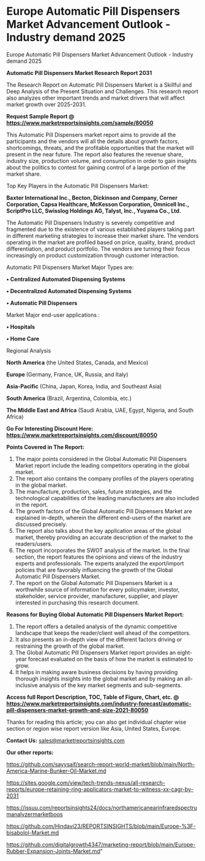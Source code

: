 # Europe Automatic Pill Dispensers Market Advancement Outlook - Industry demand 2025
Europe Automatic Pill Dispensers Market Advancement Outlook - Industry demand 2025

<strong>Automatic Pill Dispensers Market Research Report 2031</strong>

The Research Report on Automatic Pill Dispensers Market is a Skillful and Deep Analysis of the Present Situation and Challenges. This research report also analyzes other important trends and market drivers that will affect market growth over 2025-2031.

<strong>Request Sample Report @ <a href=https://www.marketreportsinsights.com/sample/80050>https://www.marketreportsinsights.com/sample/80050</a></strong>

This Automatic Pill Dispensers market report aims to provide all the participants and the vendors will all the details about growth factors, shortcomings, threats, and the profitable opportunities that the market will present in the near future. The report also features the revenue share, industry size, production volume, and consumption in order to gain insights about the politics to contest for gaining control of a large portion of the market share.

Top Key Players in the Automatic Pill Dispensers Market:

<strong>Baxter International Inc., Becton, Dickinson and Company, Cerner Corporation, Capsa Healthcare, McKesson Corporation, Omnicell Inc., ScriptPro LLC, Swisslog Holdings AG, Talyst, Inc., Yuyama Co., Ltd.</strong>

The Automatic Pill Dispensers Industry is severely competitive and fragmented due to the existence of various established players taking part in different marketing strategies to increase their market share. The vendors operating in the market are profiled based on price, quality, brand, product differentiation, and product portfolio. The vendors are turning their focus increasingly on product customization through customer interaction.

Automatic Pill Dispensers Market Major Types are:

<strong>• Centralized Automated Dispensing Systems

• Decentralized Automated Dispensing Systems

• Automatic Pill Dispensers</strong>

Market Major end-user applications :

<strong>• Hospitals

• Home Care</strong>

Regional Analysis

</u><strong><b>North America</b></strong> (the United States, Canada, and Mexico)

<strong><b>Europe </b></strong>(Germany, France, UK, Russia, and Italy)

<strong><b>Asia-Pacific</b></strong> (China, Japan, Korea, India, and Southeast Asia)

<strong><b>South America</b></strong> (Brazil, Argentina, Colombia, etc.)

<strong><b>The Middle East and Africa</b></strong> (Saudi Arabia, UAE, Egypt, Nigeria, and South Africa)

<strong>Go For Interesting Discount Here: <a href=https://www.marketreportsinsights.com/discount/80050>https://www.marketreportsinsights.com/discount/80050</a></strong>

<strong>Points Covered in The Report:</strong>
<ol>
  <li>The major points considered in the Global Automatic Pill Dispensers Market report include the leading competitors operating in the global market.</li>
  <li>The report also contains the company profiles of the players operating in the global market.</li>
  <li>The manufacture, production, sales, future strategies, and the technological capabilities of the leading manufacturers are also included in the report.</li>
  <li>The growth factors of the Global Automatic Pill Dispensers Market are explained in-depth, wherein the different end-users of the market are discussed precisely.</li>
  <li>The report also talks about the key application areas of the global market, thereby providing an accurate description of the market to the readers/users.</li>
  <li>The report incorporates the SWOT analysis of the market. In the final section, the report features the opinions and views of the industry experts and professionals. The experts analyzed the export/import policies that are favorably influencing the growth of the Global Automatic Pill Dispensers Market.</li>
  <li>The report on the Global Automatic Pill Dispensers Market is a worthwhile source of information for every policymaker, investor, stakeholder, service provider, manufacturer, supplier, and player interested in purchasing this research document.</li>
</ol>
<strong>Reasons for Buying Global Automatic Pill Dispensers Market Report:</strong>

<ol>
  <li>The report offers a detailed analysis of the dynamic competitive landscape that keeps the reader/client well ahead of the competitors.</li>
  <li>It also presents an in-depth view of the different factors driving or restraining the growth of the global market.</li>
  <li>The Global Automatic Pill Dispensers Market report provides an eight-year forecast evaluated on the basis of how the market is estimated to grow.</li>
  <li>It helps in making aware business decisions by having providing thorough insights insights into the global market and by making an all-inclusive analysis of the key market segments and sub-segments.</li>
</ol>
<strong>Access full Report Description, TOC, Table of Figure, Chart, etc. @ <a href=https://www.marketreportsinsights.com/industry-forecast/automatic-pill-dispensers-market-growth-and-size-2021-80050>https://www.marketreportsinsights.com/industry-forecast/automatic-pill-dispensers-market-growth-and-size-2021-80050</a></strong>


Thanks for reading this article; you can also get individual chapter wise section or region wise report version like Asia, United States, Europe.

<strong>Contact Us:</strong>
sales@marketreportsinsights.com

<strong>Our other reports:</strong>

<a href=https://github.com/sayysaif/search-report-world-market/blob/main/North-America-Marine-Bunker-Oil-Market.md>https://github.com/sayysaif/search-report-world-market/blob/main/North-America-Marine-Bunker-Oil-Market.md</a>

<a href=https://sites.google.com/view/tech-trends-nexus/all-research-reports/europe-retaining-ring-applicators-market-to-witness-xx-cagr-by-2031>https://sites.google.com/view/tech-trends-nexus/all-research-reports/europe-retaining-ring-applicators-market-to-witness-xx-cagr-by-2031</a>

<a href=https://issuu.com/reportsinsights24/docs/northamericanearinfraredspectrumanalyzermarketboos>https://issuu.com/reportsinsights24/docs/northamericanearinfraredspectrumanalyzermarketboos</a>

<a href=https://github.com/Hindavi23/REPORTSINSIGHTS/blob/main/Europe-%3F-bisabolol-Market.md>https://github.com/Hindavi23/REPORTSINSIGHTS/blob/main/Europe-%3F-bisabolol-Market.md</a>

<a href=https://github.com/digitalgrowth4347/marketing-report/blob/main/Europe-Rubber-Expansion-Joints-Market.md>https://github.com/digitalgrowth4347/marketing-report/blob/main/Europe-Rubber-Expansion-Joints-Market.md</a>"
